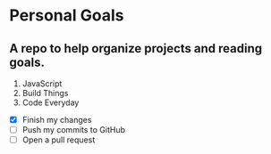# Personal Goals
## A repo to help organize projects and reading goals.

1. JavaScript
2. Build Things
3. Code Everyday


- [x] Finish my changes
- [ ] Push my commits to GitHub
- [ ] Open a pull request
